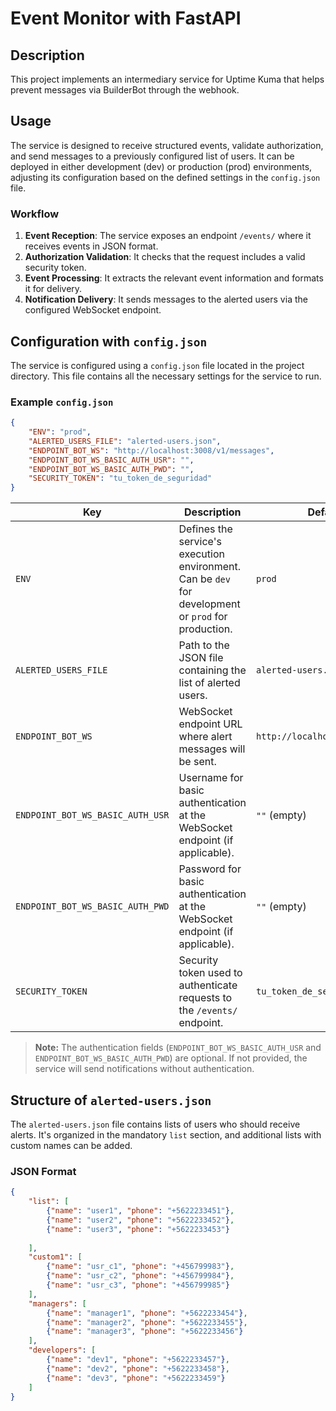 # Event Monitor with FastAPI

## Description

This project implements an intermediary service for Uptime Kuma that helps prevent messages via BuilderBot through the webhook.

## Usage

The service is designed to receive structured events, validate authorization, and send messages to a previously configured list of users. It can be deployed in either development (dev) or production (prod) environments, adjusting its configuration based on the defined settings in the `config.json` file.

### Workflow

1. **Event Reception**: The service exposes an endpoint `/events/` where it receives events in JSON format.
2. **Authorization Validation**: It checks that the request includes a valid security token.
3. **Event Processing**: It extracts the relevant event information and formats it for delivery.
4. **Notification Delivery**: It sends messages to the alerted users via the configured WebSocket endpoint.

## Configuration with `config.json`

The service is configured using a `config.json` file located in the project directory. This file contains all the necessary settings for the service to run.

### Example `config.json`

```json
{
    "ENV": "prod",
    "ALERTED_USERS_FILE": "alerted-users.json",
    "ENDPOINT_BOT_WS": "http://localhost:3008/v1/messages",
    "ENDPOINT_BOT_WS_BASIC_AUTH_USR": "",
    "ENDPOINT_BOT_WS_BASIC_AUTH_PWD": "",
    "SECURITY_TOKEN": "tu_token_de_seguridad"
}
```

| Key | Description | Default Value |
|-|-|-|
| `ENV` | Defines the service's execution environment. Can be `dev` for development or `prod` for production. | `prod` |
| `ALERTED_USERS_FILE` | Path to the JSON file containing the list of alerted users. | `alerted-users.json` |
| `ENDPOINT_BOT_WS` | WebSocket endpoint URL where alert messages will be sent. | `http://localhost:3008/v1/messages` |
| `ENDPOINT_BOT_WS_BASIC_AUTH_USR` | Username for basic authentication at the WebSocket endpoint (if applicable). | `""` (empty) |
| `ENDPOINT_BOT_WS_BASIC_AUTH_PWD` | Password for basic authentication at the WebSocket endpoint (if applicable). | `""` (empty) |
| `SECURITY_TOKEN` | Security token used to authenticate requests to the `/events/` endpoint. | `tu_token_de_seguridad` |

> **Note:** The authentication fields (`ENDPOINT_BOT_WS_BASIC_AUTH_USR` and `ENDPOINT_BOT_WS_BASIC_AUTH_PWD`) are optional. If not provided, the service will send notifications without authentication.

## Structure of `alerted-users.json`

The `alerted-users.json` file contains lists of users who should receive alerts. It's organized in the mandatory `list` section, and additional lists with custom names can be added.

### JSON Format

```json
{
    "list": [
        {"name": "user1", "phone": "+5622233451"},
        {"name": "user2", "phone": "+5622233452"},
        {"name": "user3", "phone": "+5622233453"}
        
    ],
    "custom1": [
        {"name": "usr_c1", "phone": "+456799983"},
        {"name": "usr_c2", "phone": "+456799984"},
        {"name": "usr_c3", "phone": "+456799985"}
    ],
    "managers": [
        {"name": "manager1", "phone": "+5622233454"},
        {"name": "manager2", "phone": "+5622233455"},
        {"name": "manager3", "phone": "+5622233456"}
    ],
    "developers": [
        {"name": "dev1", "phone": "+5622233457"},
        {"name": "dev2", "phone": "+5622233458"},
        {"name": "dev3", "phone": "+5622233459"}
    ]
}
```
